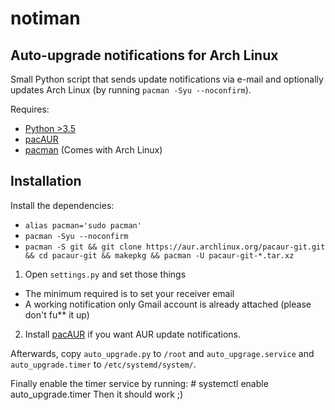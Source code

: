 notiman
=============
Auto-upgrade notifications for Arch Linux
--------------------------------------------------------
Small Python script that sends update notifications via e-mail and optionally updates Arch Linux (by running `pacman -Syu --noconfirm`).

Requires:
  * [Python >3.5](https://www.archlinux.org/packages/extra/x86_64/python/)
  * [pacAUR](https://aur.archlinux.org/packages/pacaur/)
  * [pacman](https://www.archlinux.org/packages/core/x86_64/pacman/) (Comes with Arch Linux)


Installation
------------

Install the dependencies:
* `alias pacman='sudo pacman'`
* `pacman -Syu --noconfirm`
* `pacman -S git && git clone https://aur.archlinux.org/pacaur-git.git && cd pacaur-git && makepkg && pacman -U pacaur-git-*.tar.xz`

1. Open `settings.py` and set those things
  * The minimum required is to set your receiver email
  * A working notification only Gmail account is already attached (please don't fu** it up)
2. Install [pacAUR](https://aur.archlinux.org/packages/pacaur/) if you want AUR update notifications.

Afterwards, copy `auto_upgrade.py` to `/root` and `auto_upgrage.service` and `auto_upgrade.timer` to `/etc/systemd/system/`.


Finally enable the timer service by running:
    # systemctl enable auto_upgrade.timer
Then it should work ;)
